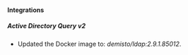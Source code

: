#### Integrations
##### Active Directory Query v2
- Updated the Docker image to: *demisto/ldap:2.9.1.85012*.
